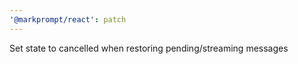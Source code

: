 ```yaml
---
'@markprompt/react': patch
---
```


Set state to cancelled when restoring pending/streaming messages
